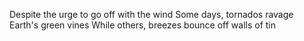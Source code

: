 Despite the urge to go off with the wind
Some days, tornados ravage Earth's green vines
While others, breezes bounce off walls of tin